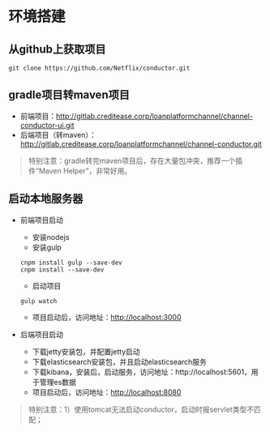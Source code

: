 # 环境搭建

## 从github上获取项目

~~~
git clone https://github.com/Netflix/conductor.git
~~~

## gradle项目转maven项目

- 前端项目：http://gitlab.creditease.corp/loanplatformchannel/channel-conductor-ui.git
- 后端项目（转maven）：http://gitlab.creditease.corp/loanplatformchannel/channel-conductor.git

> 特别注意：gradle转完maven项目后，存在大量包冲突，推荐一个插件“Maven Helper”，非常好用。

## 启动本地服务器

- 前端项目启动

  - 安装nodejs
  - 安装gulp

  ~~~
  cnpm install gulp --save-dev 
  cnpm install --save-dev
  ~~~

  - 启动项目

  ~~~
  gulp watch
  ~~~

  - 项目启动后，访问地址：[http://localhost:3000](http://localhost:3000)

- 后端项目启动
  - 下载jetty安装包，并配置jetty启动
  - 下载elasticsearch安装包，并且启动elasticsearch服务
  - 下载kibana，安装后，启动服务，访问地址：http://localhost:5601，用于管理es数据
  - 项目启动后，访问地址：[http://localhost:8080](http://localhost:8080)

> 特别注意：1）使用tomcat无法启动conductor，启动时报servlet类型不匹配；




